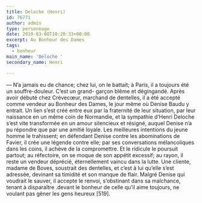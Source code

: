 ```yaml
---
title: Deloche (Henri)
id: 76771
author: admin
type: personnage
date: 2010-03-08T10:20:33+00:00
excerpt: Au Bonheur des Dames
tags:
  - bonheur
main_name: 'Deloche '
secondary_name: Henri

---
```

— N&rsquo;a jamais eu de chance; chez lui, on le battait; à Paris, il a toujours été un souffre-douleur. C&rsquo;est un grand- garçon blême et dégingandé. Après avoir débuté chez Crèvecœur, marchand de dentelles, il a été accepté comme vendeur au Bonheur des Dames, le jour même où Denise Baudu y entrait. Un lien s&rsquo;est créé entre eux par la fraternité de leur situation, par leur naissance en un même coin de Normandie, et la sympathie d&rsquo;Henri Deloche s&rsquo;est vite transformée en un amour silencieux et résigné, auquel Denise n&rsquo;a pu répondre que par une amitié loyale. Les meilleures intentions du jeune homme le trahissent; en défendant Denise contre les abominations de Favier, il crée une légende contre elle; par ses conversations mélancoliques dans les coins, il achève de la compromettre. Et le ridicule le poursuit partout; au réfectoire, on se moque de son appétit excessif; au rayon, il reste un vendeur déprécié, éternellement vaincu dans la lutte. Une cliente, madame de Boves, soustrait des dentelles, et c&rsquo;est à lui qu&rsquo;elle s&rsquo;est adressée, devinant sa timidité et son manque de flair. Malgré Denise qui voudrait le sauver, il accepte le renvoi, s&rsquo;obstinant dans sa malchance, tenant à disparaître .devant le bonheur de celle qu&rsquo;il aime toujours, ne voulant pas gêner les gens heureux [519]. 